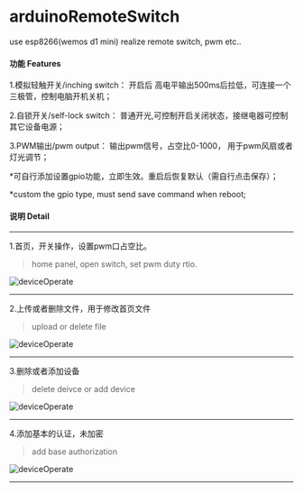# arduinoRemoteSwitch
use esp8266(wemos d1 mini) realize remote switch, pwm etc..

#### 功能 Features
1.模拟轻触开关/inching switch： 开启后 高电平输出500ms后拉低，可连接一个三极管，控制电脑开机关机；

2.自锁开关/self-lock switch： 普通开光,可控制开启关闭状态，接继电器可控制其它设备电源；

3.PWM输出/pwm output： 输出pwm信号，占空比0-1000， 用于pwm风扇或者灯光调节；


*可自行添加设置gpio功能，立即生效。重启后恢复默认（需自行点击保存）；

*custom the gpio type, must send save command when reboot;

#### 说明 Detail
***

1.首页，开关操作，设置pwm口占空比。
>home panel, open switch, set pwm duty rtio.

![deviceOperate](https://github.com/oocco/arduinoRemoteSwitch/blob/master/readme/homePanel.gif)
***

2.上传或者删除文件，用于修改首页文件
>upload or delete file

![deviceOperate](https://github.com/oocco/arduinoRemoteSwitch/blob/master/readme/filePanel.gif)
***

3.删除或者添加设备
>delete deivce or add device

![deviceOperate](https://github.com/oocco/arduinoRemoteSwitch/blob/master/readme/deviceOperate.gif)
***

4.添加基本的认证，未加密
>add base authorization

![deviceOperate](https://github.com/oocco/arduinoRemoteSwitch/blob/master/readme/passwordSet.gif)
***


